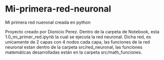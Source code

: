 Mi-primera-red-neuronal
==============================

Mi primera red nueronal creada en python

Proyecto creado por Dionicio Perez. Dentro de la carpeta de Notebook, esta 1.0_mi_primer_red.ipynb la cual se ejecuta la red neuronal. Dicha red, es unicamente de 2 capas con 4 nodos cada capa, las funciones de la red neuronal estan dentro de la carpeta src/red_neuronal, las funciones matemáticas desarrolladas están en la carpeta src/math_funciones.
